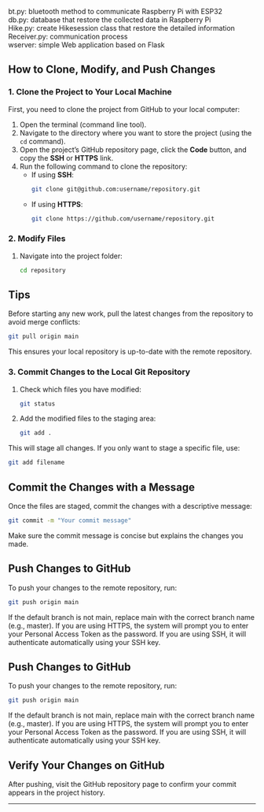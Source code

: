 bt.py: bluetooth method to communicate Raspberry Pi with ESP32  
db.py: database that restore the collected data in Raspberry Pi  
Hike.py: create Hikesession class that restore the detailed information  
Receiver.py: communication process  
wserver: simple Web application based on Flask



## How to Clone, Modify, and Push Changes

### 1. Clone the Project to Your Local Machine
First, you need to clone the project from GitHub to your local computer:

1. Open the terminal (command line tool).
2. Navigate to the directory where you want to store the project (using the `cd` command).
3. Open the project’s GitHub repository page, click the **Code** button, and copy the **SSH** or **HTTPS** link.
4. Run the following command to clone the repository:
   - If using **SSH**:
     ```bash
     git clone git@github.com:username/repository.git
     ```
   - If using **HTTPS**:
     ```bash
     git clone https://github.com/username/repository.git
     ```

### 2. Modify Files
1. Navigate into the project folder:
   ```bash
   cd repository
   ```

## Tips

Before starting any new work, pull the latest changes from the repository to avoid merge conflicts:

```bash
git pull origin main
```

This ensures your local repository is up-to-date with the remote repository.


### 3. Commit Changes to the Local Git Repository

1. Check which files you have modified:
   ```bash
   git status
   ```
2. Add the modified files to the staging area:
   ```bash
   git add .
   ```
This will stage all changes. If you only want to stage a specific file, use:
   ```bash
   git add filename
   ```

## Commit the Changes with a Message

Once the files are staged, commit the changes with a descriptive message:

```bash
git commit -m "Your commit message"
```

Make sure the commit message is concise but explains the changes you made.

## Push Changes to GitHub

To push your changes to the remote repository, run:

```bash
git push origin main
```

If the default branch is not main, replace main with the correct branch name (e.g., master).
If you are using HTTPS, the system will prompt you to enter your Personal Access Token as the password.
If you are using SSH, it will authenticate automatically using your SSH key.

## Push Changes to GitHub

To push your changes to the remote repository, run:

```bash
git push origin main
```

If the default branch is not main, replace main with the correct branch name (e.g., master).
If you are using HTTPS, the system will prompt you to enter your Personal Access Token as the password.
If you are using SSH, it will authenticate automatically using your SSH key.

## Verify Your Changes on GitHub

After pushing, visit the GitHub repository page to confirm your commit appears in the project history.

---


